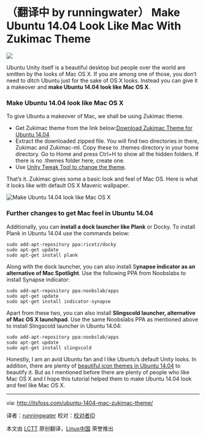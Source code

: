 （翻译中 by runningwater）
Make Ubuntu 14.04 Look Like Mac With Zukimac Theme
================================================================================
![](http://itsfoss.itsfoss.netdna-cdn.com/wp-content/uploads/2014/06/Make_Ubuntu_Look_Like_Mac_OS.jpeg)

Ubuntu Unity itself is a beautiful desktop but people over the world are smitten by the looks of Mac OS X. If you are among one of those, you don’t need to ditch Ubuntu just for the sake of OS X looks. Instead you can give it a makeover and **make Ubuntu 14.04 look like Mac OS X**.

### Make Ubuntu 14.04 look like Mac OS X ###

To give Ubuntu a makeover of Mac, we shall be using Zukimac theme.

- Get Zukimac theme from the link below:[Download Zukimac Theme for Ubuntu 14.04][1]
- Extract the downloaded zipped file. You will find two directories in there, Zukimac and Zukimac-ml. Copy these to .themes directory in your home directory. Go to Home and press Ctrl+H to show all the hidden folders. If there is no .themes folder here, create one.
- Use [Unity Tweak Tool to change the theme][2].

That’s it. Zukimac gives some a basic look and feel of Mac OS. Here is what it looks like with default OS X Maveric wallpaper.

![Make Ubuntu 14.04 look like Mac OS X](http://itsfoss.itsfoss.netdna-cdn.com/wp-content/uploads/2014/06/Ubuntu_MAC_OS_Looks.jpeg)

### Further changes to get Mac feel in Ubuntu 14.04 ###

Additionally, you can **install a dock launcher like Plank** or Docky. To install Plank in Ubuntu 14.04 use the commands below:

    sudo add-apt-repository ppa:ricotz/docky
    sudo apt-get update
    sudo apt-get install plank

Along with the dock launcher, you can also install S**ynapse indicator as an alternative of Mac Spotlight**. Use the following PPA from Noobslabs to install Synapse indicator:

    sudo add-apt-repository ppa:noobslab/apps
    sudo apt-get update
    sudo apt-get install indicator-synapse

Apart from these two, you can also install **Slingscold launcher, alternative of Mac OS X launchpad**. Use the same Noobslabs PPA as mentioned above to install Slingscold launcher in Ubuntu 14.04:

    sudo add-apt-repository ppa:noobslab/apps
    sudo apt-get update
    sudo apt-get install slingscold

Honestly, I am an avid Ubuntu fan and I like Ubuntu’s default Unity looks. In addition, there are plenty of [beautiful icon themes in Ubuntu 14.04][3] to beautify it. But as I mentioned before there are plenty of people who like Mac OS X and I hope this tutorial helped them to make Ubuntu 14.04 look and feel like Mac OS X.

--------------------------------------------------------------------------------

via: http://itsfoss.com/ubuntu-1404-mac-zukimac-theme/

译者：[runningwater](https://github.com/runningwater) 校对：[校对者ID](https://github.com/校对者ID)

本文由 [LCTT](https://github.com/LCTT/TranslateProject) 原创翻译，[Linux中国](http://linux.cn/) 荣誉推出

[1]:http://gnome-look.org/content/show.php/Zukimac?content=165450
[2]:http://itsfoss.com/how-to-install-themes-in-ubuntu-13-10/
[3]:http://itsfoss.com/best-icon-themes-ubuntu-1404/